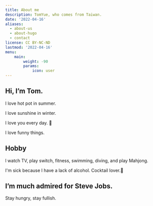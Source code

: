 ```yaml
---
title: About me
description: TomYue, who comes from Taiwan.
date: '2022-04-16'
aliases:
  - about-us
  - about-hugo
  - contact
license: CC BY-NC-ND
lastmod: '2022-04-16'
menu:
    main: 
        weight: -90
        params:
            icon: user
---
```


## Hi, I’m Tom.

I love hot pot in summer.

I love sunshine in winter.

I love you every day. 🤣

I love funny things.

## Hobby

l watch TV, play switch, fitness,  swimming, diving, and play Mahjong.

I'm sick because I have a lack of alcohol. Cocktail lover.🍻

## I’m much admired for Steve Jobs.

Stay hungry, stay fullish.
